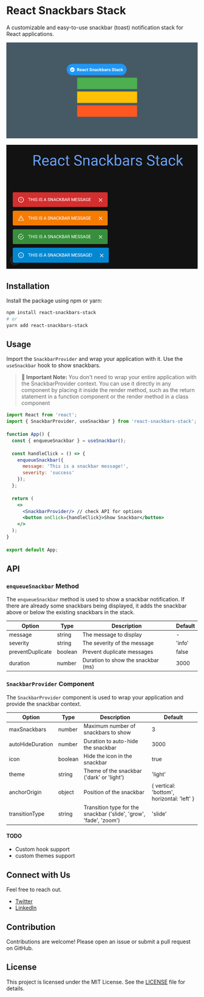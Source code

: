 # React Snackbars Stack
A customizable and easy-to-use snackbar (toast) notification stack for React applications.

![alt text](./Frame%204.png)

![alt text](./image.png)

## Installation

Install the package using npm or yarn:

```bash
npm install react-snackbars-stack
# or
yarn add react-snackbars-stack
```

## Usage

Import the `SnackbarProvider` and wrap your application with it. Use the `useSnackbar` hook to show snackbars.

> **🚀 Important Note:** You don't need to wrap your entire application with the SnackbarProvider context. You can use it directly in any component by placing it inside the render method, such as the return statement in a function component or the render method in a class component
 
```jsx
import React from 'react';
import { SnackbarProvider, useSnackbar } from 'react-snackbars-stack';

function App() {
  const { enqueueSnackbar } = useSnackbar();

  const handleClick = () => {
    enqueueSnackbar({ 
      message: 'This is a snackbar message!', 
      severity: 'success'
    });
  };

  return (
    <>
      <SnackbarProvider/> // check API for options
      <button onClick={handleClick}>Show Snackbar</button>
    </>
  );
}

export default App;
```

## API

### `enqueueSnackbar` Method

The `enqueueSnackbar` method is used to show a snackbar notification. If there are already some snackbars being displayed, it adds the snackbar above or below the existing snackbars in the stack.

| Option          | Type    | Description                          | Default |
|-----------------|---------|--------------------------------------|---------|
| message         | string  | The message to display               | -       |
| severity        | string  | The severity of the message          | 'info'  |
| preventDuplicate| boolean | Prevent duplicate messages           | false   |
| duration        | number  | Duration to show the snackbar (ms)   | 3000    |

### `SnackbarProvider` Component

The `SnackbarProvider` component is used to wrap your application and provide the snackbar context.

| Option          | Type    | Description                        | Default |
|-----------------|---------|------------------------------------|---------|
| maxSnackbars    | number  | Maximum number of snackbars to show | 3       |
| autoHideDuration| number  | Duration to auto-hide the snackbar  | 3000    |
| icon            | boolean | Hide the icon in the snackbar       | true    |
| theme           | string  | Theme of the snackbar ('dark' or 'light') | 'light' |
| anchorOrigin    | object  | Position of the snackbar            | { vertical: 'bottom', horizontal: 'left' } |
| transitionType  | string  | Transition type for the snackbar ('slide', 'grow', 'fade', 'zoom') | 'slide' |

#### TODO
- Custom hook support
- custom themes support

## Connect with Us
Feel free to reach out.
- [Twitter](https://x.com/heyKSR)
- [LinkedIn](https://www.linkedin.com/in/kishorjena)

## Contribution
Contributions are welcome! Please open an issue or submit a pull request on GitHub.

## License
This project is licensed under the MIT License. See the [LICENSE](LICENSE) file for details.

